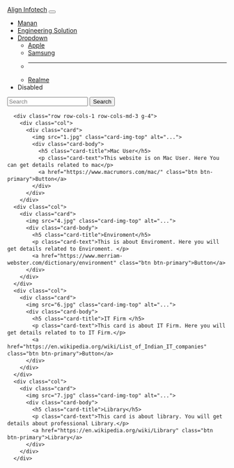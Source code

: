 <!DOCTYPE html>
<html lang="en">
<head>
    <meta charset="UTF-8">
    <meta name="viewport" content="width=device-width, initial-scale=1.0">
    <title>Manan</title>
    <link href="https://cdn.jsdelivr.net/npm/bootstrap@5.3.2/dist/css/bootstrap.min.css" rel="stylesheet" integrity="sha384-T3c6CoIi6uLrA9TneNEoa7RxnatzjcDSCmG1MXxSR1GAsXEV/Dwwykc2MPK8M2HN" crossorigin="anonymous">
    <!-- <link rel="stylesheet" href="https://cdn.jsdelivr.net/npm/bootstrap@5.3.2/dist/css/bootstrap.min.css" integrity="sha384-T3c6CoIi6uLrA9TneNEoa7RxnatzjcDSCmG1MXxSR1GAsXEV/Dwwykc2MPK8M2HN" crossorigin="anonymous"> -->
</head>
<body>
    <script src="https://cdn.jsdelivr.net/npm/bootstrap@5.3.2/dist/js/bootstrap.bundle.min.js" integrity="sha384-C6RzsynM9kWDrMNeT87bh95OGNyZPhcTNXj1NW7RuBCsyN/o0jlpcV8Qyq46cDfL" crossorigin="anonymous"></script>
    <nav class="navbar navbar-expand-lg bg-body-tertiary">
        <div class="container-fluid">
          <a class="navbar-brand" href="https://in.linkedin.com/company/align-infotech10">Align Infotech</a>
          <button class="navbar-toggler" type="button" data-bs-toggle="collapse" data-bs-target="#navbarSupportedContent" aria-controls="navbarSupportedContent" aria-expanded="false" aria-label="Toggle navigation">
            <span class="navbar-toggler-icon"></span>
          </button>
          <div class="collapse navbar-collapse" id="navbarSupportedContent">
            <ul class="navbar-nav me-auto mb-2 mb-lg-0">
              <li class="nav-item">
                <a class="nav-link active" aria-current="page" href="https://www.linkedin.com/in/iammananagrawal">Manan</a>
              </li>
              <li class="nav-item">
                <a class="nav-link" href="https://iammannu.github.io/36hour-solution-web/">Engineering Solution</a>
              </li>
              <li class="nav-item dropdown">
                <a class="nav-link dropdown-toggle" href="#" role="button" data-bs-toggle="dropdown" aria-expanded="false">
                  Dropdown
                </a>
                <ul class="dropdown-menu">
                  <li><a class="dropdown-item" href="https://www.apple.com/in/?afid=p238%7CsdUuvv563-dc_mtid_187079nc38483_pcrid_680861337488_pgrid_109516736379_pntwk_g_pchan__pexid__&cid=aos-IN-kwgo-brand--slid---product-">Apple</a></li>
                  <li><a class="dropdown-item" href="https://www.samsung.com/in/offer/online/samsung-fest/?cid=in_pd_affiliate_other_all_none_samsungeshopfest2022_notification_20220701_none-1ur-501409l-2022">Samsung</a></li>
                  <li><hr class="dropdown-divider"></li>
                  <li><a class="dropdown-item" href="https://track.reviewbeans.com/realme.php/?url=https://www.realme.com/in/&id=5">Realme</a></li>
                </ul>
              </li>
              <li class="nav-item">
                <a class="nav-link disabled" aria-disabled="true">Disabled</a>
              </li>
            </ul>
            <form class="d-flex" role="search">
              <input class="form-control me-2" type="search" placeholder="Search" aria-label="Search">
              <button class="btn btn-outline-success" type="submit">Search</button>
            </form>
          </div>
        </div>
      </nav>

      <div class="row row-cols-1 row-cols-md-3 g-4">
        <div class="col">
          <div class="card">
            <img src="1.jpg" class="card-img-top" alt="...">
            <div class="card-body">
              <h5 class="card-title">Mac User</h5>
              <p class="card-text">This website is on Mac User. Here You can get details related to mac</p>
              <a href="https://www.macrumors.com/mac/" class="btn btn-primary">Button</a>
            </div>
          </div>
        </div>
      <div class="col">
        <div class="card">
          <img src="4.jpg" class="card-img-top" alt="...">
          <div class="card-body">
            <h5 class="card-title">Enviroment</h5>
            <p class="card-text">This is about Enviroment. Here you will get details related to Enviroment. </p>
            <a href="https://www.merriam-webster.com/dictionary/environment" class="btn btn-primary">Button</a>
          </div>
        </div>
      </div>
      <div class="col">
        <div class="card">
          <img src="6.jpg" class="card-img-top" alt="...">
          <div class="card-body">
            <h5 class="card-title">IT Firm </h5>
            <p class="card-text">This card is about IT Firm. Here you will get details related to to IT Firm.</p>
            <a href="https://en.wikipedia.org/wiki/List_of_Indian_IT_companies" class="btn btn-primary">Button</a>
          </div>
        </div>
      </div>
      <div class="col">
        <div class="card">
          <img src="7.jpg" class="card-img-top" alt="...">
          <div class="card-body">
            <h5 class="card-title">Library</h5>
            <p class="card-text">This card is about library. You will get details about professional Library.</p>
            <a href="https://en.wikipedia.org/wiki/Library" class="btn btn-primary">Library</a>
          </div>
        </div>
      </div>
    
</body>
</html>

